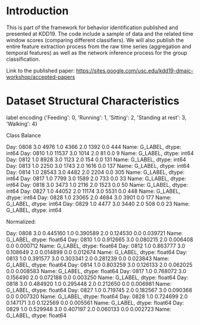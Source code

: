 # Introduction

This is part of the framework for behavior identification published and presented at KDD19. The code include a sample of data and the related time window scores (comparing different classifiers). We will also publish the entire feature extraction process from the raw time series (aggregation and temporal features) as well as the network inference process for the group classification.

Link to the published paper: https://sites.google.com/usc.edu/kdd19-dmaic-workshop/accepted-papers

# Dataset Structural Characteristics

label encoding
{'Feeding': 0, 'Running': 1, 'Sitting': 2, 'Standing at rest': 3, 'Walking': 4}

Class Balance

Day: 0808
3.0    4976
1.0    4366
2.0    1392
0.0     444
Name: G_LABEL, dtype: int64
Day: 0810
1.0    11537
3.0     1014
2.0       81
0.0        9
Name: G_LABEL, dtype: int64
Day: 0812
1.0    8928
3.0    1123
2.0     154
0.0     131
Name: G_LABEL, dtype: int64
Day: 0813
1.0    2250
3.0    1743
2.0    1616
0.0     137
Name: G_LABEL, dtype: int64
Day: 0814
1.0    28543
3.0     4482
2.0     2204
0.0      305
Name: G_LABEL, dtype: int64
Day: 0817
1.0    7799
3.0    1589
2.0     733
0.0      33
Name: G_LABEL, dtype: int64
Day: 0818
3.0    3473
1.0    2116
2.0    1523
0.0      50
Name: G_LABEL, dtype: int64
Day: 0827
1.0    44052
2.0    11174
3.0     5531
0.0      448
Name: G_LABEL, dtype: int64
Day: 0828
1.0    23065
2.0     4684
3.0     3901
0.0      177
Name: G_LABEL, dtype: int64
Day: 0829
1.0    4477
3.0    3440
2.0     508
0.0      23
Name: G_LABEL, dtype: int64

Normalized:

Day: 0808
3.0    0.445160
1.0    0.390589
2.0    0.124530
0.0    0.039721
Name: G_LABEL, dtype: float64
Day: 0810
1.0    0.912665
3.0    0.080215
2.0    0.006408
0.0    0.000712
Name: G_LABEL, dtype: float64
Day: 0812
1.0    0.863777
3.0    0.108649
2.0    0.014899
0.0    0.012674
Name: G_LABEL, dtype: float64
Day: 0813
1.0    0.391577
3.0    0.303341
2.0    0.281239
0.0    0.023843
Name: G_LABEL, dtype: float64
Day: 0814
1.0    0.803259
3.0    0.126133
2.0    0.062025
0.0    0.008583
Name: G_LABEL, dtype: float64
Day: 0817
1.0    0.768072
3.0    0.156490
2.0    0.072188
0.0    0.003250
Name: G_LABEL, dtype: float64
Day: 0818
3.0    0.484920
1.0    0.295448
2.0    0.212650
0.0    0.006981
Name: G_LABEL, dtype: float64
Day: 0827
1.0    0.719745
2.0    0.182567
3.0    0.090368
0.0    0.007320
Name: G_LABEL, dtype: float64
Day: 0828
1.0    0.724699
2.0    0.147171
3.0    0.122569
0.0    0.005561
Name: G_LABEL, dtype: float64
Day: 0829
1.0    0.529948
3.0    0.407197
2.0    0.060133
0.0    0.002723
Name: G_LABEL, dtype: float64

